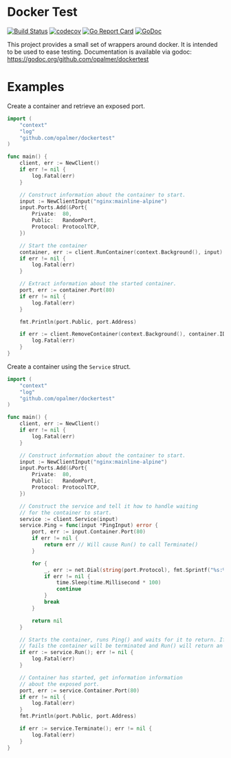 # Docker Test

[![Build Status](https://travis-ci.org/opalmer/dockertest.svg?branch=master)](https://travis-ci.org/opalmer/dockertest)
[![codecov](https://codecov.io/gh/opalmer/dockertest/branch/master/graph/badge.svg)](https://codecov.io/gh/opalmer/dockertest)
[![Go Report Card](https://goreportcard.com/badge/github.com/opalmer/dockertest)](https://goreportcard.com/report/github.com/opalmer/dockertest)
[![GoDoc](https://godoc.org/github.com/opalmer/dockertest?status.svg)](https://godoc.org/github.com/opalmer/dockertest)

This project provides a small set of wrappers around docker. It is intended
to be used to ease testing. Documentation is available via godoc: 
    https://godoc.org/github.com/opalmer/dockertest

# Examples

Create a container and retrieve an exposed port.

```go
import (
	"context"
	"log"
	"github.com/opalmer/dockertest"
)

func main() {
	client, err := NewClient()
	if err != nil {
		log.Fatal(err)
	}

	// Construct information about the container to start.
	input := NewClientInput("nginx:mainline-alpine")
	input.Ports.Add(&Port{
		Private:  80,
		Public:   RandomPort,
		Protocol: ProtocolTCP,
	})

	// Start the container
	container, err := client.RunContainer(context.Background(), input)
	if err != nil {
		log.Fatal(err)
	}

	// Extract information about the started container.
	port, err := container.Port(80)
	if err != nil {
		log.Fatal(err)
	}

	fmt.Println(port.Public, port.Address)

	if err := client.RemoveContainer(context.Background(), container.ID()); err != nil {
		log.Fatal(err)
	}
}
```

Create a container using the `Service` struct.

```go
import (
	"context"
	"log"
	"github.com/opalmer/dockertest"
)

func main() {
	client, err := NewClient()
	if err != nil {
		log.Fatal(err)
	}

	// Construct information about the container to start.
	input := NewClientInput("nginx:mainline-alpine")
	input.Ports.Add(&Port{
		Private:  80,
		Public:   RandomPort,
		Protocol: ProtocolTCP,
	})

	// Construct the service and tell it how to handle waiting
	// for the container to start.
	service := client.Service(input)
	service.Ping = func(input *PingInput) error {
		port, err := input.Container.Port(80)
		if err != nil {
			return err // Will cause Run() to call Terminate()
		}

		for {
			_, err := net.Dial(string(port.Protocol), fmt.Sprintf("%s:%d", port.Address, port.Public))
			if err != nil {
				time.Sleep(time.Millisecond * 100)
				continue
			}
			break
		}

		return nil
	}

	// Starts the container, runs Ping() and waits for it to return. If Ping()
	// fails the container will be terminated and Run() will return an error.
	if err := service.Run(); err != nil {
		log.Fatal(err)
	}

	// Container has started, get information information
	// about the exposed port.
	port, err := service.Container.Port(80)
	if err != nil {
		log.Fatal(err)
	}
	fmt.Println(port.Public, port.Address)

	if err := service.Terminate(); err != nil {
		log.Fatal(err)
	}
}
```
